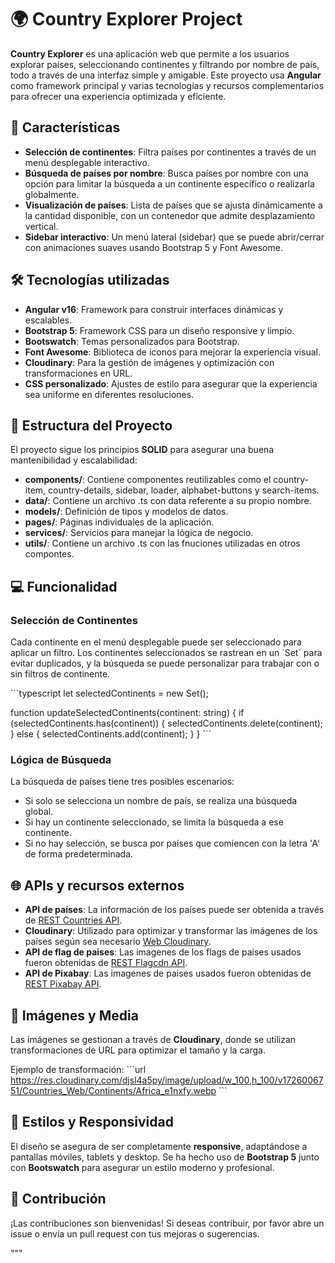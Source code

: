 # 🌍 Country Explorer Project

**Country Explorer** es una aplicación web que permite a los usuarios explorar países, seleccionando continentes y filtrando por nombre de país, todo a través de una interfaz simple y amigable. Este proyecto usa **Angular** como framework principal y varias tecnologías y recursos complementarios para ofrecer una experiencia optimizada y eficiente.

## 🚀 Características

- **Selección de continentes**: Filtra países por continentes a través de un menú desplegable interactivo.
- **Búsqueda de países por nombre**: Busca países por nombre con una opción para limitar la búsqueda a un continente específico o realizarla globalmente.
- **Visualización de países**: Lista de países que se ajusta dinámicamente a la cantidad disponible, con un contenedor que admite desplazamiento vertical.
- **Sidebar interactivo**: Un menú lateral (sidebar) que se puede abrir/cerrar con animaciones suaves usando Bootstrap 5 y Font Awesome.

## 🛠️ Tecnologías utilizadas

- **Angular v16**: Framework para construir interfaces dinámicas y escalables.
- **Bootstrap 5**: Framework CSS para un diseño responsive y limpio.
- **Bootswatch**: Temas personalizados para Bootstrap.
- **Font Awesome**: Biblioteca de iconos para mejorar la experiencia visual.
- **Cloudinary**: Para la gestión de imágenes y optimización con transformaciones en URL.
- **CSS personalizado**: Ajustes de estilo para asegurar que la experiencia sea uniforme en diferentes resoluciones.

## 📂 Estructura del Proyecto

El proyecto sigue los principios **SOLID** para asegurar una buena mantenibilidad y escalabilidad:

- **components/**: Contiene componentes reutilizables como el country-item, country-details, sidebar, loader, alphabet-buttons y search-items.
- **data/**: Contiene un archivo .ts con data referente a su propio nombre.
- **models/**: Definición de tipos y modelos de datos.
- **pages/**: Páginas individuales de la aplicación.
- **services/**: Servicios para manejar la lógica de negocio.
- **utils/**: Contiene un archivo .ts con las fnuciones utilizadas en otros compontes.


## 💻 Funcionalidad

### Selección de Continentes
Cada continente en el menú desplegable puede ser seleccionado para aplicar un filtro. Los continentes seleccionados se rastrean en un \`Set\` para evitar duplicados, y la búsqueda se puede personalizar para trabajar con o sin filtros de continente.

\`\`\`typescript
let selectedContinents = new Set<string>();

function updateSelectedContinents(continent: string) {
  if (selectedContinents.has(continent)) {
    selectedContinents.delete(continent);
  } else {
    selectedContinents.add(continent);
  }
}
\`\`\`

### Lógica de Búsqueda
La búsqueda de países tiene tres posibles escenarios:
- Si solo se selecciona un nombre de país, se realiza una búsqueda global.
- Si hay un continente seleccionado, se limita la búsqueda a ese continente.
- Si no hay selección, se busca por países que comiencen con la letra 'A' de forma predeterminada.

## 🌐 APIs y recursos externos

- **API de países**: La información de los países puede ser obtenida a través de [REST Countries API](https://countries.trevorblades.com/).
- **Cloudinary**: Utilizado para optimizar y transformar las imágenes de los países según sea necesario [Web Cloudinary](https://cloudinary.com/).
- **API de flag de paises**: Las imagenes de los flags de paises usados fueron obtenidas de [REST Flagcdn API](https://flagcdn.com/64x48/pe.png).
- **API de Pixabay**: Las imagenes de paises usados fueron obtenidas de [REST Pixabay API](https://pixabay.com/api/docs/).

## 📸 Imágenes y Media
Las imágenes se gestionan a través de **Cloudinary**, donde se utilizan transformaciones de URL para optimizar el tamaño y la carga.

Ejemplo de transformación:
\`\`\`url
https://res.cloudinary.com/djsl4a5py/image/upload/w_100,h_100/v1726006751/Countries_Web/Continents/Africa_e1nxfy.webp
\`\`\`

## 🎨 Estilos y Responsividad

El diseño se asegura de ser completamente **responsive**, adaptándose a pantallas móviles, tablets y desktop. Se ha hecho uso de **Bootstrap 5** junto con **Bootswatch** para asegurar un estilo moderno y profesional.

## 🤝 Contribución

¡Las contribuciones son bienvenidas! Si deseas contribuir, por favor abre un issue o envía un pull request con tus mejoras o sugerencias.

"""
